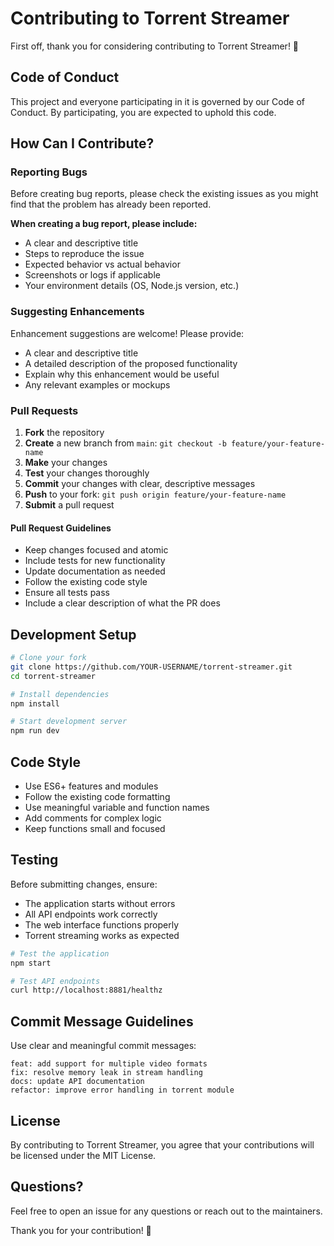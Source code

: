 # Contributing to Torrent Streamer

First off, thank you for considering contributing to Torrent Streamer! 🎉

## Code of Conduct

This project and everyone participating in it is governed by our Code of Conduct. By participating, you are expected to uphold this code.

## How Can I Contribute?

### Reporting Bugs

Before creating bug reports, please check the existing issues as you might find that the problem has already been reported.

**When creating a bug report, please include:**
- A clear and descriptive title
- Steps to reproduce the issue
- Expected behavior vs actual behavior
- Screenshots or logs if applicable
- Your environment details (OS, Node.js version, etc.)

### Suggesting Enhancements

Enhancement suggestions are welcome! Please provide:
- A clear and descriptive title
- A detailed description of the proposed functionality
- Explain why this enhancement would be useful
- Any relevant examples or mockups

### Pull Requests

1. **Fork** the repository
2. **Create** a new branch from `main`: `git checkout -b feature/your-feature-name`
3. **Make** your changes
4. **Test** your changes thoroughly
5. **Commit** your changes with clear, descriptive messages
6. **Push** to your fork: `git push origin feature/your-feature-name`
7. **Submit** a pull request

#### Pull Request Guidelines

- Keep changes focused and atomic
- Include tests for new functionality
- Update documentation as needed
- Follow the existing code style
- Ensure all tests pass
- Include a clear description of what the PR does

## Development Setup

```bash
# Clone your fork
git clone https://github.com/YOUR-USERNAME/torrent-streamer.git
cd torrent-streamer

# Install dependencies
npm install

# Start development server
npm run dev
```

## Code Style

- Use ES6+ features and modules
- Follow the existing code formatting
- Use meaningful variable and function names
- Add comments for complex logic
- Keep functions small and focused

## Testing

Before submitting changes, ensure:
- The application starts without errors
- All API endpoints work correctly
- The web interface functions properly
- Torrent streaming works as expected

```bash
# Test the application
npm start

# Test API endpoints
curl http://localhost:8881/healthz
```

## Commit Message Guidelines

Use clear and meaningful commit messages:

```
feat: add support for multiple video formats
fix: resolve memory leak in stream handling
docs: update API documentation
refactor: improve error handling in torrent module
```

## License

By contributing to Torrent Streamer, you agree that your contributions will be licensed under the MIT License.

## Questions?

Feel free to open an issue for any questions or reach out to the maintainers.

Thank you for your contribution! 🚀